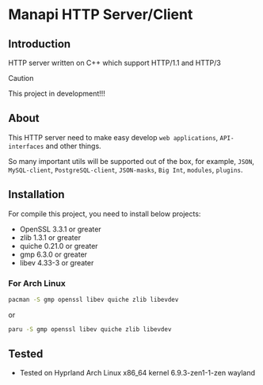 # Manapi HTTP Server/Client

## Introduction
HTTP server written on C++ which support HTTP/1.1 and HTTP/3

> [!CAUTION]
> This project in development!!!

## About
This HTTP server need to make easy develop `web applications`, `API-interfaces` and other things.

So many important utils will be supported out of the box, for example, `JSON`, `MySQL-client`, `PostgreSQL-client`, `JSON-masks`, `Big Int`, `modules`, `plugins`.

## Installation
For compile this project, you need to install below projects:
- OpenSSL 3.3.1 or greater
- zlib 1.3.1 or greater
- quiche 0.21.0 or greater
- gmp 6.3.0 or greater
- libev 4.33-3 or greater

### For Arch Linux
```bash
pacman -S gmp openssl libev quiche zlib libevdev
```

or 

```bash
paru -S gmp openssl libev quiche zlib libevdev
```

## Tested
- Tested on Hyprland Arch Linux x86_64 kernel 6.9.3-zen1-1-zen wayland